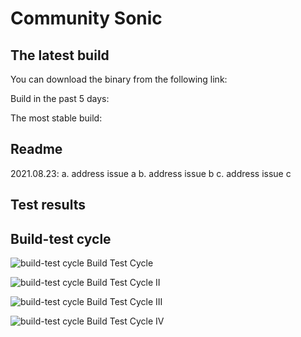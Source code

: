 
# Community Sonic

## The latest build
   You can download the binary from the following link:
   
   Build in the past 5 days:
   
   The most stable build:
   
## Readme
   2021.08.23:
   a. address issue a
   b. address issue b
   c. address issue c
   
## Test results

## Build-test cycle
![build-test cycle](/blog/sonic_comm/pngs/buildtest-s.png "Build Test Cycle")
Build Test Cycle

![build-test cycle](https://github.com/jian-hong-wu/blog/blob/gh-pages/blog/sonic_comm/pngs/buildtest-s.png "II")
Build Test Cycle II

![build-test cycle](/jian-hong-wu/blog/blob/gh-pages/blog/sonic_comm/pngs/buildtest-s.png "III")
Build Test Cycle III

![build-test cycle](/blog/blob/gh-pages/blog/sonic_comm/pngs/buildtest-s.png "IV")
Build Test Cycle IV





